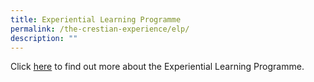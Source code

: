 ```yaml
---
title: Experiential Learning Programme
permalink: /the-crestian-experience/elp/
description: ""
---
```

Click [here](https://sites.google.com/moe.edu.sg/prcss-elp/) to find out more about the Experiential Learning Programme.